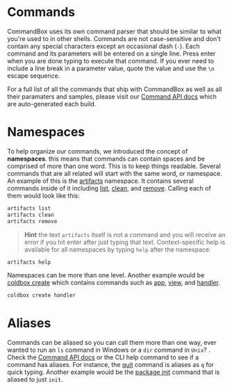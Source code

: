 # Commands

CommandBox uses its own command parser that should be similar to what you're used to in other shells. Commands are not case-sensitive and don't contain any special characters except an occasional dash (`-`). Each command and its parameters will be entered on a single line. Press enter when you are done typing to execute that command. If you ever need to include a line break in a parameter value, quote the value and use the `\n` escape sequence.

For a full list of all the commands that ship with CommandBox as well as all their paramaters and samples, please visit our [Command API docs](http://apidocs.ortussolutions.com/commandbox/current) which are auto-generated each build.

# Namespaces

To help organize our commands, we introduced the concept of **namespaces**. this means that commands can contain spaces and be comprised of more than one word. This is to keep things readable. Several commands that are all related will start with the same word, or namespace. An example of this is the [artifacts](http://apidocs.ortussolutions.com/commandbox/2.1.0/index.html?commandbox/commands/artifacts/package-summary.html) namespace. It contains several commands inside of it including [list](http://apidocs.ortussolutions.com/commandbox/2.1.0/index.html?commandbox/commands/artifacts/list.html), [clean](http://apidocs.ortussolutions.com/commandbox/2.1.0/index.html?commandbox/commands/artifacts/clean.html), and [remove](http://apidocs.ortussolutions.com/commandbox/2.1.0/index.html?commandbox/commands/artifacts/remove.html). Calling each of them would look like this:

```bash
artifacts list
artifacts clean
artifacts remove
```

>**Hint** the text `artifacts` itself is not a command and you will receive an error if you hit enter after just typing that text. Context-specific help is available for all namespaces by typing `help` after the namespace.

```bash
artifacts help
```

Namespaces can be more than one level. Another example would be [coldbox create](http://apidocs.ortussolutions.com/commandbox/2.1.0/index.html?commandbox/commands/coldbox/create/package-summary.htmll) which contains commands such as [app](http://apidocs.ortussolutions.com/commandbox/2.1.0/index.html?commandbox/commands/coldbox/create/app.html), [view](http://apidocs.ortussolutions.com/commandbox/2.1.0/index.html?commandbox/commands/coldbox/create/view.html), and [handler](http://apidocs.ortussolutions.com/commandbox/2.1.0/index.html?commandbox/commands/coldbox/create/controller.html).

```bash
coldbox create handler
```

# Aliases
Commands can be aliased so you can call them more than one way, ever wanted to run an `ls` command in Windows or a `dir` command in `Unix`? . Check the [Command API docs](http://apidocs.ortussolutions.com/commandbox/current) or the CLI help command to see if a command has aliases. For instance, the [quit](http://apidocs.ortussolutions.com/commandbox/2.1.0/index.html?commandbox/system/commands/quit.html) command is aliases as `q` for quick typing. Another example would be the [package init](http://apidocs.ortussolutions.com/commandbox/2.1.0/index.html?commandbox/commands/package/init.html) command that is aliased to just `init`.




